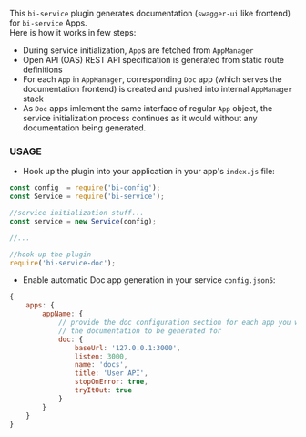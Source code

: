 
This `bi-service` plugin generates documentation (`swagger-ui` like frontend) for `bi-service` Apps.  
Here is how it works in few steps:

* During service initialization, `App`s are fetched from `AppManager`
* Open API (OAS) REST API specification is generated from static route definitions
* For each `App` in `AppManager`, corresponding `Doc` app (which serves  the documentation frontend) is created and pushed into internal `AppManager` stack
* As `Doc` apps imlement the same interface of regular `App` object, the service initialization process continues as it would without any documentation being generated.

### USAGE

* Hook up the plugin into your application in your app's `index.js` file:

```javascript
const config  = require('bi-config');
const Service = require('bi-service');

//service initialization stuff...
const service = new Service(config);

//...

//hook-up the plugin
require('bi-service-doc');
```

* Enable automatic Doc app generation in your service `config.json5`:

```javascript
{
    apps: {
        appName: {
            // provide the doc configuration section for each app you want
            // the documentation to be generated for
            doc: {
                baseUrl: '127.0.0.1:3000',
                listen: 3000,
                name: 'docs',
                title: 'User API',
                stopOnError: true,
                tryItOut: true
            }
        }
    }
}
```
